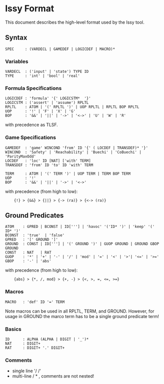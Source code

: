# Issy Format

This document describes the high-level format used by the Issy tool.

## Syntax
```
SPEC     : (VARDECL | GAMEDEF | LOGICDEF | MACRO)*
```

### Variables
```
VARDECL  : ('input' | 'state') TYPE ID
TYPE     : 'int' | 'bool' | 'real'
```

### Formula Specifications
```
LOGICDEF : 'formula' '{' LOGICSTM*  '}'
LOGICSTM : ('assert' | 'assume') RPLTL
RPLTL    : ATOM | '(' RPLTL ')' | UOP RPLTL | RPLTL BOP RPLTL 
UOP      : '!' | 'F' | 'X' | 'G'
BOP      : '&&' | '||' | '->' | '<->' | 'U' | 'W' | 'R'
```
with precedence as TLSF.


### Game Specifications
```
GAMEDEF  : 'game' WINCOND 'from' ID '{' ( LOCDEF | TRANSDEF)* '}' 
WINCOND  : 'Safety' | 'Reachability' | 'Buechi' | 'CoBuechi' | 'ParityMaxOdd' 
LOCDEF   : 'loc' ID [NAT] ['with' TERM]
TRANSDEF : 'from' ID 'to' ID 'with' TERM

TERM     : ATOM | '(' TERM ')' | UOP TERM | TERM BOP TERM 
UOP      : '!' 
BOP      : '&&' | '||' | '->' | '<->'
```
with precedence (from high to low):
```
    {!} > {&&} > {||} > {-> (ra)} > {<-> (ra)} 
```

## Ground Predicates

```
ATOM    : GPRED | BCONST | ID['''] | 'havoc' '('ID* ')' | 'keep' '(' ID* ')'
BCONST  : 'true'  | 'false'
GPRED   : '[' GROUND ']'
GROUND  : CONST | ID['''] | '(' GROUND ')' | GUOP GROUND | GROUND GBOP GROUND
CONST   : NAT   | RAT
GUOP    : '*' | '+' | '-' | '/' | 'mod' | '=' | '<' | '>'| '<=' | '>='
GBOP    : '-' | 'abs'
```
with precedence (from high to low):
```
    {abs} > {*, /, mod} > {+, -} > {<, >, =, <=, >=}
```

### Macros

```
MACRO   : 'def' ID '=' TERM
```
Note macros can be used in all RPLTL, TERM, and GROUND. However, for usage in GROUND the marco term has to be a single ground predicate term!

### Basics
```
ID      : ALPHA (ALPHA | DIGIT | '_')*
NAT     : DIGIT+
RAT     : DIGIT+ '.' DIGIT+
```

### Comments
- single line '/ /'
- multi-line / * , comments are not nested!
